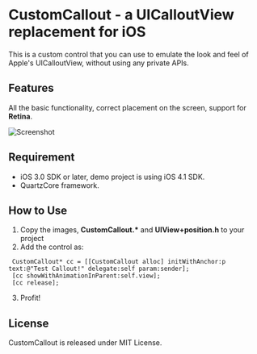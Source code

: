 # CustomCallout - a UICalloutView replacement for iOS
This is a custom control that you can use to emulate the look and feel of Apple's UICalloutView, without using any private APIs.

## Features

All the basic functionality, correct placement on the screen, support for **Retina**.

![Screenshot](http://img690.imageshack.us/img690/4333/screenshotpm.png)


## Requirement

* iOS 3.0 SDK or later, demo project is using iOS 4.1 SDK.
* QuartzCore framework.

## How to Use

1. Copy the images, __CustomCallout.*__ and __UIView+position.h__ to your project
2. Add the control as:
```
 CustomCallout* cc = [[CustomCallout alloc] initWithAnchor:p text:@"Test Callout!" delegate:self param:sender];
 [cc showWithAnimationInParent:self.view];
 [cc release];
```
3. Profit! 

## License

CustomCallout is released under MIT License.
